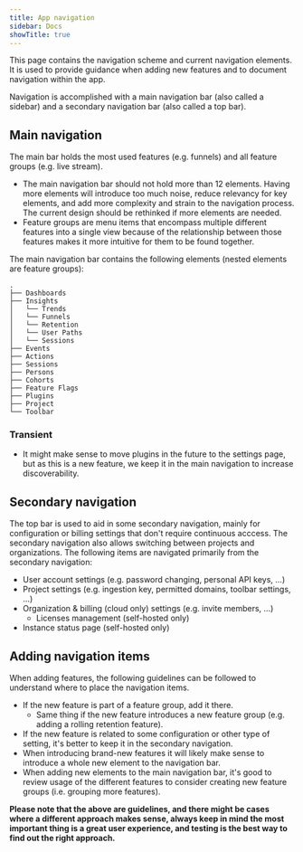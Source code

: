 ```yaml
---
title: App navigation
sidebar: Docs
showTitle: true
---
```


This page contains the navigation scheme and current navigation elements. It is used to provide guidance when adding new features and to document navigation within the app.

Navigation is accomplished with a main navigation bar (also called a sidebar) and a secondary navigation bar (also called a top bar).

## Main navigation
The main bar holds the most used features (e.g. funnels) and all feature groups (e.g. live stream).

- The main navigation bar should not hold more than 12 elements. Having more elements will introduce too much noise, reduce relevancy for key elements, and add more complexity and strain to the navigation process. The current design should be rethinked if more elements are needed.
- Feature groups are menu items that encompass multiple different features into a single view because of the relationship between those features makes it more intuitive for them to be found together.

The main navigation bar contains the following elements (nested elements are feature groups):

```
.
├── Dashboards
├── Insights
│   └── Trends
│   └── Funnels
│   └── Retention
│   └── User Paths
│   └── Sessions
├── Events
├── Actions
├── Sessions
├── Persons
├── Cohorts
├── Feature Flags
├── Plugins
├── Project
└── Toolbar
```

### Transient
- It might make sense to move plugins in the future to the settings page, but as this is a new feature, we keep it in the main navigation to increase discoverability.


## Secondary navigation
The top bar is used to aid in some secondary navigation, mainly for configuration or billing settings that don't require continuous acccess. The secondary navigation also allows switching between projects and organizations. The following items are navigated primarily from the secondary navigation:
- User account settings (e.g. password changing, personal API keys, ...)
- Project settings (e.g. ingestion key, permitted domains, toolbar settings, ...)
- Organization & billing (cloud only) settings (e.g. invite members, ...)
    - Licenses management (self-hosted only)
- Instance status page (self-hosted only)


## Adding navigation items
When adding features, the following guidelines can be followed to understand where to place the navigation items.
- If the new feature is part of a feature group, add it there.
    - Same thing if the new feature introduces a new feature group (e.g. adding a rolling retention feature).
- If the new feature is related to some configuration or other type of setting, it's better to keep it in the secondary navigation.
- When introducing brand-new features it will likely make sense to introduce a whole new element to the navigation bar.
- When adding new elements to the main navigation bar, it's good to review usage of the different features to consider creating new feature groups (i.e. grouping more features). 

**Please note that the above are guidelines, and there might be cases where a different approach makes sense, always keep in mind the most important thing is a great user experience, and testing is the best way to find out the right approach.**